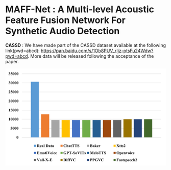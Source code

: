 # MAFF-Net : A Multi-level Acoustic Feature Fusion Network For Synthetic Audio Detection

__CASSD__ : We have made part of the CASSD dataset available at the following link(pwd=abcd): https://pan.baidu.com/s/1Ob8PUV_rIjz-ptsFu24Wdw?pwd=abcd. More data will be released following the acceptance of the paper.<br>

![alt](CASSDdata.png)<br>
